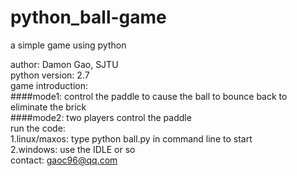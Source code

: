 # python_ball-game
a simple game using python

author: Damon Gao, SJTU  
python version: 2.7  
game introduction:  
  ####mode1: control the paddle to cause the ball to bounce back to eliminate the brick  
  ####mode2: two players control the paddle  
run the code:  
  1.linux/maxos: type python ball.py in command line to start  
  2.windows: use the IDLE or so  
contact: gaoc96@qq.com
